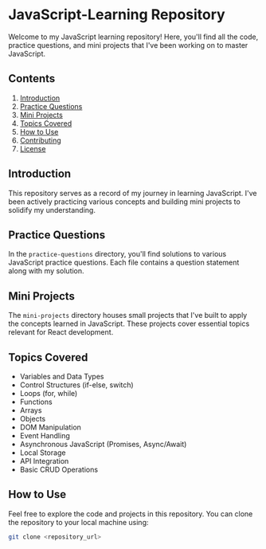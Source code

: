 # JavaScript-Learning Repository

Welcome to my JavaScript learning repository! Here, you'll find all the code, practice questions, and mini projects that I've been working on to master JavaScript.

## Contents

1. [Introduction](#introduction)
2. [Practice Questions](#practice-questions)
3. [Mini Projects](#mini-projects)
4. [Topics Covered](#topics-covered)
5. [How to Use](#how-to-use)
6. [Contributing](#contributing)
7. [License](#license)

## Introduction

This repository serves as a record of my journey in learning JavaScript. I've been actively practicing various concepts and building mini projects to solidify my understanding.

## Practice Questions

In the `practice-questions` directory, you'll find solutions to various JavaScript practice questions. Each file contains a question statement along with my solution.

## Mini Projects

The `mini-projects` directory houses small projects that I've built to apply the concepts learned in JavaScript. These projects cover essential topics relevant for React development.

## Topics Covered

- Variables and Data Types
- Control Structures (if-else, switch)
- Loops (for, while)
- Functions
- Arrays
- Objects
- DOM Manipulation
- Event Handling
- Asynchronous JavaScript (Promises, Async/Await)
- Local Storage
- API Integration
- Basic CRUD Operations

## How to Use

Feel free to explore the code and projects in this repository. You can clone the repository to your local machine using:

```bash
git clone <repository_url>
